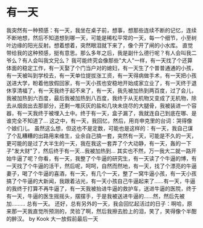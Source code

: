 # 有一天

我突然有一种预感：有一天，我坐在桌子前，想事，想那些连续不断的记忆，连续不断地想，然后不知道想到哪一天，可能是稀松平常的一天，每一个细节，小至树叶边缘的阳光反射。想着想着，突然眼泪就下来了，像个开了闸的小水库。
直觉带给我的这种预感，挺有意思。那么多年之后，我是副什么德行呢？有人会叫我二爷么？有人会叫我文兄么？
我可能终究会像那些"大人"一样，有一天找了个还算体面的稳定工作，有一天娶了个门当户对的媳妇，有一天生了个普普通通的小孩，有一天被叫到学校去，有一天单位提拔涨工资，有一天得病做手术，有一天把小孩送进大学，盼着他放假回家，有一天小孩也安稳地开始成家立业了，有一天终于退休享清福了，有一天我终于起不来了，有一天，我先被加热到两百度，过了会儿，我被加热到六百度，最后我被加热到八百度，我终于从无机物又变成了无机物，除去从烟囱出去那部分，还剩一堆灰灰的盐和几块未烧尽的大腿骨，我被装进一个容器，有一天我终于被埋入土中。终于有一天，盒子漏了，我就连自己到底在哪、是谁完全不知道了…
这之中，有一天，我回忆，然后，用肖申克里的台词：哭得像个娘们儿。
虽然这么想，但这也不是定数，可能也是这样的：有一天，我自己谋了个乱糟糟的出路用来维生，业余自己搞一套，突然有一天，可能是不久的一天，更可能的是过了大半生的一天，我在我这一套弄了个大动静，有一天，轰的一下子"发大财"了，然后终于有一天…我被加热到…
其实也不然，万一我大二就一路开始牛逼了呢？你看，有一天，我整了个牛逼的研究生，有一天读了个牛逼的博，有一天找了个牛逼的活干，然后呢，呵呵，自然而然地，有一天，找了个漂亮的牛逼妻子，喝了个牛逼的喜酒，有一天，有几个一天，整了一窝牛逼小孩，有一天小孩搞了个牛逼的大新闻，我跟着沾光，有一天小孩自己牛逼起来了……有一天，牛逼的我终于打算不再牛逼了，有一天我被抬进牛逼的救护车，送进牛逼的医院，终于有一天，牛逼的医生摇摇头，摆摆手，于是我被送进牛逼的……然，然后先被加………
总有一天。
还好，总有另外的一天，我会回忆起活过的日子：啊哈，原来那一天我直觉所预测的，灵验了啊，然后我擦去脸上的泪，笑了，笑得像个半酣的醉汉。
by Kook 大一放假前最后一天
